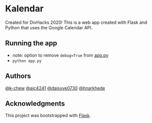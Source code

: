 # Kalendar

Created for DivHacks 2020! This is a web app created with Flask and Python that uses the Google Calendar API.

## Running the app
* note: option to remove `debug=True` from [app.py](app.py)
* `python app.py`

## Authors
[@k-chew](https://github.com/k-chew)
[@ajc4241](https://github.com/ajc4241)
[@daisyye0730](https://github.com/daisyye0730)
[@hnarkhede](https://github.com/hnarkhede)

## Acknowledgments
This project was bootstrapped with [Flask](https://pypi.org/project/Flask/).